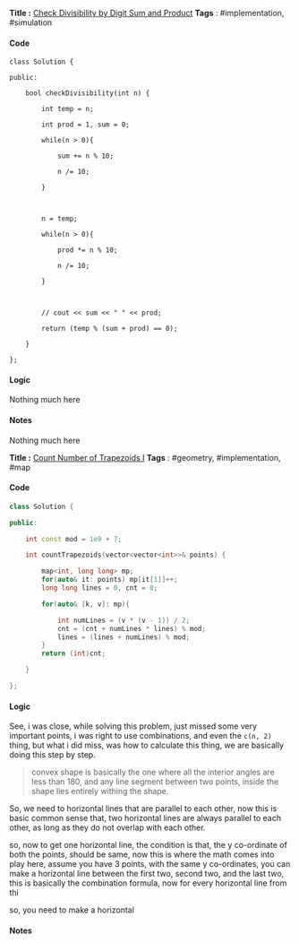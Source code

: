**Title :** [Check Divisibility by Digit Sum and Product](https://leetcode.com/problems/check-divisibility-by-digit-sum-and-product/)
**Tags** : #implementation, #simulation

#### Code
```
class Solution {

public:

    bool checkDivisibility(int n) {

        int temp = n;

        int prod = 1, sum = 0;

        while(n > 0){

            sum += n % 10;

            n /= 10;

        }

  

        n = temp;

        while(n > 0){

            prod *= n % 10;

            n /= 10;

        }

  

        // cout << sum << " " << prod;

        return (temp % (sum + prod) == 0);

    }

};
```
#### Logic
Nothing much here
#### Notes
Nothing much here


**Title :** [Count Number of Trapezoids I](https://leetcode.com/problems/count-number-of-trapezoids-i/) 
**Tags** :  #geometry, #implementation, #map

#### Code
```cpp
class Solution {

public:

    int const mod = 1e9 + 7;

    int countTrapezoids(vector<vector<int>>& points) {

        map<int, long long> mp;
        for(auto& it: points) mp[it[1]]++;
        long long lines = 0, cnt = 0;

        for(auto& [k, v]: mp){

            int numLines = (v * (v - 1)) / 2;
            cnt = (cnt + numLines * lines) % mod;
            lines = (lines + numLines) % mod;
        }
        return (int)cnt;

    }

};
```
#### Logic
See, i was close, while solving this problem, just missed some very important points, i was right to use combinations, and even the `c(n, 2)` thing, but what i did miss, was how to calculate this thing, we are basically doing this step by step.
> convex shape is basically the one where all the interior angles are less than 180, and any line segment between two points, inside the shape lies entirely withing the shape.

So, we need to horizontal lines that are parallel to each other, now this is basic common sense that, two horizontal lines are always parallel to each other, as long as they do not overlap with each other.

so, now to get one horizontal line, the condition is that, the y co-ordinate of both the points, should be same, now this is where the math comes into play here, assume you have 3 points, with the same y co-ordinates, you can make a horizontal line between the first two, second two, and the last two, this is basically the combination formula, now for every horizontal line from thi

so, you need to make a horizontal 
#### Notes









